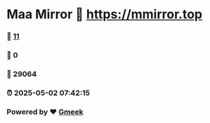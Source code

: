 # Maa Mirror :link: https://mmirror.top 
### :page_facing_up: [11](https://mmirror.top/tag.html) 
### :speech_balloon: 0 
### :hibiscus: 29064 
### :alarm_clock: 2025-05-02 07:42:15 
### Powered by :heart: [Gmeek](https://github.com/Meekdai/Gmeek)

